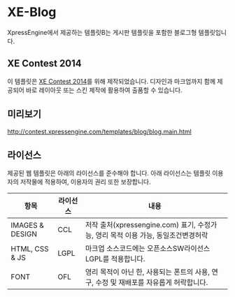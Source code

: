 # XE-Blog
XpressEngine에서 제공하는 템플릿B는 게시판 템플릿을 포함한 블로그형 템플릿입니다.

## XE Contest 2014
이 템플릿은 [XE Contest 2014](http://contest.xpressengine.com)를 위해 제작되었습니다.
디자인과 마크업까지 함께 제공되어 바로 레이아웃 또는 스킨 제작에 활용하여 출품할 수 있습니다.

## 미리보기
http://contest.xpressengine.com/templates/blog/blog.main.html

## 라이선스
제공된 웹 템플릿은 아래의 라이선스를 준수해야 합니다.
아래 라이선스는 템플릿 이용자의 저작물에 적용하여, 이용자의 권리 또한 보장합니다.

| 항목 | 라이선스 | 내용 |
| ------------ | ------------ | ----- |
| IMAGES & DESIGN | CCL          | 저작 출처(xpressengine.com) 표기, 수정가능, 영리 목적 이용 가능, 동일조건변경허락   |
|  HTML, CSS & JS    | LGPL         | 마크업 소스코드에는 오픈소스SW라이선스 LGPL를 적용합니다.   |
| FONT            | OFL          | 영리 목적이 아닌 한, 사용되는 폰트의 사용, 연구, 수정 및 재배포를 자유롭게 허락합니다.   |
